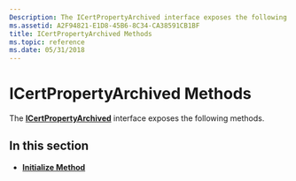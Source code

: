 ```yaml
---
Description: The ICertPropertyArchived interface exposes the following methods.
ms.assetid: A2F94821-E1D8-45B6-8C34-CA38591CB1BF
title: ICertPropertyArchived Methods
ms.topic: reference
ms.date: 05/31/2018
---
```


# ICertPropertyArchived Methods

The [**ICertPropertyArchived**](/windows/desktop/api/CertEnroll/nn-certenroll-icertpropertyarchived) interface exposes the following methods.

## In this section

-   [**Initialize Method**](/windows/desktop/api/CertEnroll/nf-certenroll-icertpropertyarchived-initialize)

 

 



